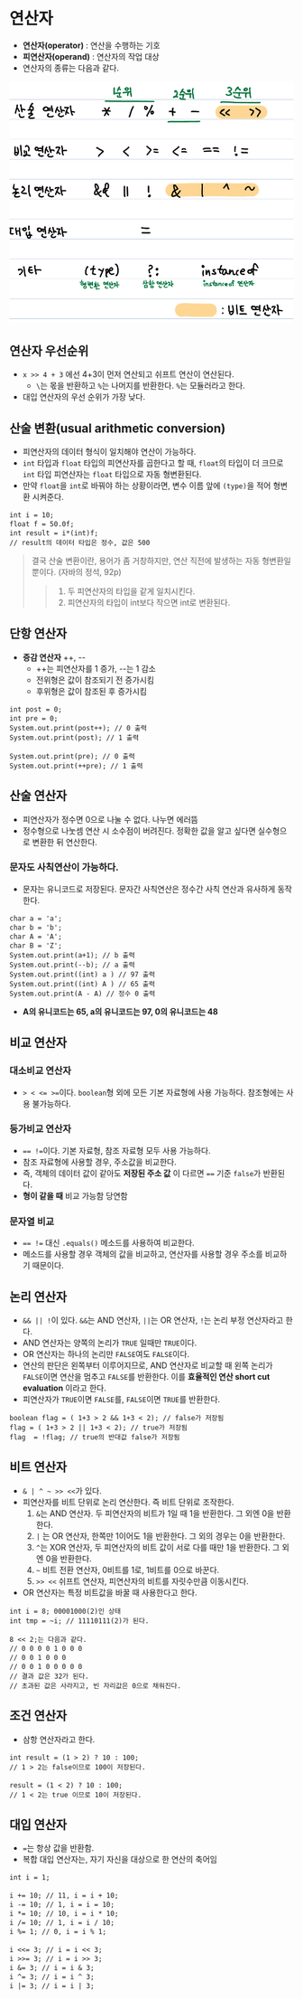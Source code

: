 # 연산자
- **연산자(operator)** : 연산을 수행하는 기호
- **피연산자(operand)** : 연산자의 작업 대상
- 연산자의 종류는 다음과 같다.

![IMAGE](./pics/operators.png)

## 연산자 우선순위
- `x >> 4 + 3` 에선 4+3이 먼저 연산되고 쉬프트 연산이 연산된다.
    - `\`는 몫을 반환하고 `%`는 나머지를 반환한다. `%`는 모듈러라고 한다.
- 대입 연산자의 우선 순위가 가장 낮다.

## 산술 변환(usual arithmetic conversion)
- 피연산자의 데이터 형식이 일치해야 연산이 가능하다.
- `int` 타입과 `float` 타입의 피연산자를 곱한다고 할 때, `float`의 타입이 더 크므로 `int` 타입 피연산자는 `float` 타입으로 자동 형변환된다.
- 만약 `float`을 `int`로 바꿔야 하는 상황이라면, 변수 이름 앞에 `(type)`을 적어 형변환 시켜준다.<br/>

```
int i = 10;
float f = 50.0f;
int result = i*(int)f;
// result의 데이터 타입은 정수, 값은 500
```
> 결국 산술 변환이란, 용어가 좀 거창하지만, 연산 직전에 발생하는 자동 형변환일 뿐이다.
(자바의 정석, 92p)
>> 1. 두 피연산자의 타입을 같게 일치시킨다.
>> 2. 피연산자의 타입이 int보다 작으면 int로 변환된다.

## 단항 연산자
- **증감 연산자** ++, --
    - ++는 피연산자를 1 증가, --는 1 감소
    - 전위형은 값이 참조되기 전 증가시킴
    - 후위형은 값이 참조된 후 증가시킴
```
int post = 0;
int pre = 0;
System.out.print(post++); // 0 출력
System.out.print(post); // 1 출력

System.out.print(pre); // 0 출력
System.out.print(++pre); // 1 출력
```
## 산술 연산자
- 피연산자가 정수면 0으로 나눌 수 없다. 나누면 에러뜸
- 정수형으로 나눗셈 연산 시 소수점이 버려진다. 정확한 값을 알고 싶다면 실수형으로 변환한 뒤 연산한다.
### 문자도 사칙연산이 가능하다.
- 문자는 유니코드로 저장된다. 문자간 사칙연산은 정수간 사칙 연산과 유사하게 동작한다.
```
char a = 'a';
char b = 'b';
char A = 'A';
char B = 'Z';
System.out.print(a+1); // b 출력
System.out.print(--b); // a 출력
System.out.print((int) a ) // 97 출력
System.out.print((int) A ) // 65 출력
System.out.print(A - A) // 정수 0 출력
```
- **A의 유니코드는 65, a의 유니코드는 97, 0의 유니코드는 48**

## 비교 연산자
### 대소비교 연산자
- `> < <= >=`이다. `boolean`형 외에 모든 기본 자료형에 사용 가능하다. 참조형에는 사용 불가능하다.
### 등가비교 연산자
- `== !=`이다. 기본 자료형, 참조 자료형 모두 사용 가능하다.
- 참조 자료형에 사용할 경우, 주소값을 비교한다.
- 즉, 객체의 데이터 값이 같아도 **저장된 주소 값** 이 다르면 `==` 기준 `false`가 반환된다.
- **형이 같을 때** 비교 가능함 당연함

### 문자열 비교
- `== !=` 대신 `.equals()` 메소드를 사용하여 비교한다.
- 메소드를 사용할 경우 객체의 값을 비교하고, 연산자를 사용할 경우 주소를 비교하기 때문이다.


## 논리 연산자
- `&& || !`이 있다. `&&`는 AND 연산자, `||`는 OR 연산자, `!`는 논리 부정 연산자라고 한다.
- AND 연산자는 양쪽의 논리가 `TRUE` 일때만 `TRUE`이다.
- OR 연산자는 하나의 논리만 `FALSE`여도 `FALSE`이다.
- 연산의 판단은 왼쪽부터 이루어지므로, AND 연산자로 비교할 때 왼쪽 논리가 `FALSE`이면 연산을 멈추고 `FALSE`를 반환한다. 이를 **효율적인 연산 short cut evaluation** 이라고 한다.
- 피연산자가 `TRUE`이면 `FALSE`를, `FALSE`이면 `TRUE`를 반환한다.

```
boolean flag = ( 1+3 > 2 && 1+3 < 2); // false가 저장됨
flag = ( 1+3 > 2 || 1+3 < 2); // true가 저장됨
flag  = !flag; // true의 반대값 false가 저장됨
```

## 비트 연산자
- `& | ^ ~ >> <<`가 있다.
- 피연산자를 비트 단위로 논리 연산한다. 즉 비트 단위로 조작한다.
    1. `&`는 AND 연산자. 두 피연산자의 비트가 1일 때 1을 반환한다. 그 외엔 0을 반환한다.
    2.  `|` 는 OR 연산자, 한쪽만 1이어도 1을 반환한다. 그 외의 경우는 0을 반환한다.
    3. `^`는 XOR 연산자, 두 피연산자의 비트 값이 서로 다를 때만 1을 반환한다. 그 외엔 0을 반환한다.
    4. `~` 비트 전환 연산자, 0비트를 1로, 1비트를 0으로 바꾼다.
    5. `>> <<` 쉬프트 연산자, 피연산자의 비트를 자릿수만큼 이동시킨다.
- OR 연산자는 특정 비트값을 바꿀 때 사용한다고 한다.
```
int i = 8; 00001000(2)인 상태
int tmp = ~i; // 11110111(2)가 된다.

8 << 2;는 다음과 같다.
// 0 0 0 0 1 0 0 0
// 0 0 1 0 0 0
// 0 0 1 0 0 0 0 0
// 결과 값은 32가 된다.
// 초과된 값은 사라지고, 빈 자리값은 0으로 채워진다.
```

## 조건 연산자
- 삼항 연산자라고 한다.
```
int result = (1 > 2) ? 10 : 100;
// 1 > 2는 false이므로 100이 저장된다.

result = (1 < 2) ? 10 : 100;
// 1 < 2는 true 이므로 10이 저장된다.
```

## 대입 연산자
- `=`는 항상 값을 반환함.
- 복합 대입 연산자는, 자기 자신을 대상으로 한 연산의 축어임
```
int i = 1;

i += 10; // 11, i = i + 10;
i -= 10; // 1, i = i = 10;
i *= 10; // 10, i = i * 10;
i /= 10; // 1, i = i / 10;
i %= 1; // 0, i = i % 1;

i <<= 3; // i = i << 3;
i >>= 3; // i = i >> 3;
i &= 3; // i = i & 3;
i ^= 3; // i = i ^ 3;
i |= 3; // i = i | 3;
```
